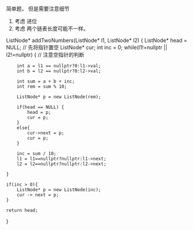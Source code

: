简单题， 但是需要注意细节

1. 考虑 进位
2. 考虑 两个链表长度可能不一样。


ListNode* addTwoNumbers(ListNode* l1, ListNode* l2) {
    ListNode* head = NULL; // 先将指针置空
    ListNode* cur;
    int inc = 0;
    while(l1!=nullptr || l2!=nullptr) { // 注意空指针的判断

        int a = l1 == nullptr?0:l1->val;
        int b = l2 == nullptr?0:l2->val;

        int sum = a + b + inc;
        int rem = sum % 10;

        ListNode* p = new ListNode(rem);
        
        if(head == NULL) {
            head = p;
            cur = p;
        }
        else{
            cur->next = p;
            cur = p;
        }

        inc = sum / 10; 
        l1 = l1==nullptr?nullptr:l1->next;
        l2 = l2==nullptr?nullptr:l2->next;

    }

    if(inc > 0){
        ListNode* p = new ListNode(inc);
        cur -> next = p;
    } 

    return head;
}